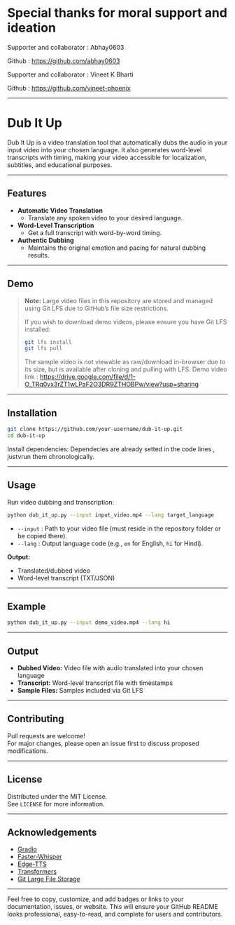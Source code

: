 # Special thanks for moral support and ideation 
Supporter and collaborator : Abhay0603 

Github : https://github.com/abhay0603

Supporter and collaborator  : Vineet K Bharti

Github : https://github.com/vineet-phoenix
***

# Dub It Up

Dub It Up is a video translation tool that automatically dubs the audio in your input video into your chosen language. It also generates word-level transcripts with timing, making your video accessible for localization, subtitles, and educational purposes.

***

## Features

- **Automatic Video Translation**
  - Translate any spoken video to your desired language.
- **Word-Level Transcription**
  - Get a full transcript with word-by-word timing.
- **Authentic Dubbing**
  - Maintains the original emotion and pacing for natural dubbing results.

***

## Demo

> **Note:** Large video files in this repository are stored and managed using Git LFS due to GitHub’s file size restrictions.
>
> If you wish to download demo videos, please ensure you have Git LFS installed:
>
> ```bash
> git lfs install
> git lfs pull
> ```
>
> The sample video is not viewable as raw/download in-browser due to its size, but is available after cloning and pulling with LFS.
> Demo video link : https://drive.google.com/file/d/1-O_TRq0vx3rZT1wLPaF2O3DR9ZTHOBPw/view?usp=sharing
***

## Installation

```bash
git clone https://github.com/your-username/dub-it-up.git
cd dub-it-up
```

Install dependencies:
Dependecies are already setted in the code lines , justvrun them chronologically.

***

## Usage

Run video dubbing and transcription:

```bash
python dub_it_up.py --input input_video.mp4 --lang target_language
```
- `--input` : Path to your video file (must reside in the repository folder or be copied there).
- `--lang` : Output language code (e.g., `en` for English, `hi` for Hindi).

**Output:**
- Translated/dubbed video
- Word-level transcript (TXT/JSON)

***

## Example

```bash
python dub_it_up.py --input demo_video.mp4 --lang hi
```

***

## Output

- **Dubbed Video:** Video file with audio translated into your chosen language
- **Transcript:** Word-level transcript file with timestamps
- **Sample Files:** Samples included via Git LFS

***

## Contributing

Pull requests are welcome!  
For major changes, please open an issue first to discuss proposed modifications.

***

## License

Distributed under the MIT License.  
See `LICENSE` for more information.

***

## Acknowledgements

- [Gradio](https://gradio.app)
- [Faster-Whisper](https://github.com/SYSTRAN/faster-whisper)
- [Edge-TTS](https://github.com/ranyelhousieny/edge-tts)
- [Transformers](https://github.com/huggingface/transformers)
- [Git Large File Storage](https://git-lfs.com)

***

Feel free to copy, customize, and add badges or links to your documentation, issues, or website. This will ensure your GitHub README looks professional, easy-to-read, and complete for users and contributors.
